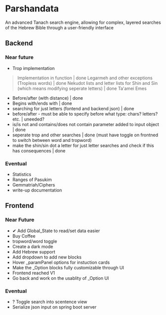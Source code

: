 # Parshandata
An advanced Tanach search engine, allowing for complex, layered searches of the Hebrew Bible through a user-friendly interface

## Backend

### Near future
* Trop implementation 
>	Implementation in function | done
>	Legarmeh and other exceptions (Tropless words) | done 
>	Nekudot lists and letter lists for Shin and Sin (which means modifying seperate letters) | done
>	Ta'amei Emes  

* Before/after (with distance) | done
* Begins with/ends with | done
* searching for just letters (fontend and backend json) | done
* before/after - must be able to specify before what type: chars? letters? etc. | uneeded?
* is/is not and contains/does not contain parameter added to input object | done
* seperate trop and other searches | done (must have toggle on frontned to switch between word and tropword)
* make the shin/sin dot a letter for just letter searches and check if this has consequences | done

### Eventual
* Statistics
* Ranges of Pasukim
* Gemmatriah/Ciphers
* write-up documentation

## Frontend

### Near Future
-	✔ Add Global_State to read/set data easier
-	Buy Coffee
-	tropword/word toggle
-	Create a dark mode
-	Add Hebrew support
-	Add dropdown to add new blocks
-	Hover _paramPanel options for instuction cards
-	Make the _Option blocks fully customizable through UI
-	Frontend reached V1
-	Go back and work on the usablity of _Option UI

### Eventual
*	? Toggle search into scentence view
*	Serialize json input on spring boot server